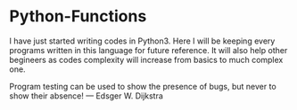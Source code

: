 # Python-Functions
I have just started writing codes in Python3.
Here I will be keeping every programs written in this language for future reference.
It will also help other begineers as codes complexity will increase from basics to much complex one.


Program testing can be used to show the presence of bugs, but never to show
their absence!
— Edsger W. Dijkstra
